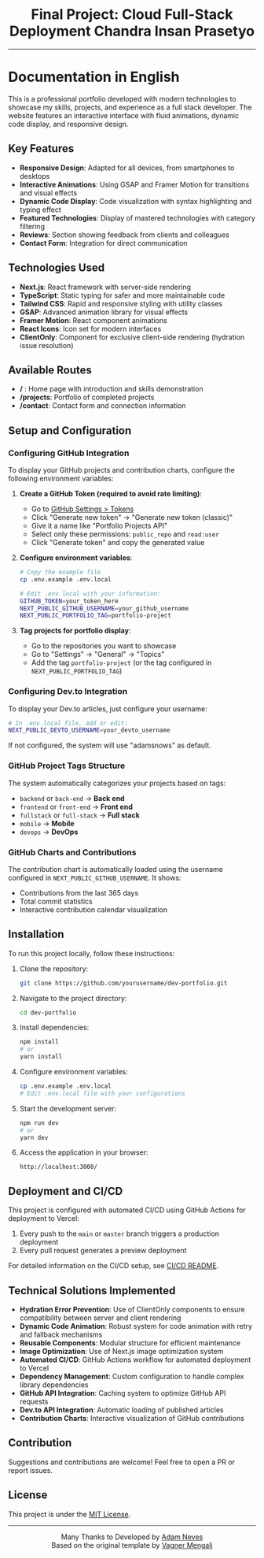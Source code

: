 <h1 align="center">
   Final Project: Cloud Full-Stack Deployment
   Chandra Insan Prasetyo
</h1>

---

# Documentation in English

This is a professional portfolio developed with modern technologies to showcase my skills, projects, and experience as a full stack developer. The website features an interactive interface with fluid animations, dynamic code display, and responsive design.

## Key Features

- **Responsive Design**: Adapted for all devices, from smartphones to desktops
- **Interactive Animations**: Using GSAP and Framer Motion for transitions and visual effects
- **Dynamic Code Display**: Code visualization with syntax highlighting and typing effect
- **Featured Technologies**: Display of mastered technologies with category filtering
- **Reviews**: Section showing feedback from clients and colleagues
- **Contact Form**: Integration for direct communication

## Technologies Used

- **Next.js**: React framework with server-side rendering
- **TypeScript**: Static typing for safer and more maintainable code
- **Tailwind CSS**: Rapid and responsive styling with utility classes
- **GSAP**: Advanced animation library for visual effects
- **Framer Motion**: React component animations
- **React Icons**: Icon set for modern interfaces
- **ClientOnly**: Component for exclusive client-side rendering (hydration issue resolution)

## Available Routes

- **/** : Home page with introduction and skills demonstration
- **/projects**: Portfolio of completed projects
- **/contact**: Contact form and connection information

## Setup and Configuration

### Configuring GitHub Integration

To display your GitHub projects and contribution charts, configure the following environment variables:

1. **Create a GitHub Token (required to avoid rate limiting)**:
   - Go to [GitHub Settings > Tokens](https://github.com/settings/tokens)
   - Click "Generate new token" → "Generate new token (classic)"
   - Give it a name like "Portfolio Projects API"
   - Select only these permissions: `public_repo` and `read:user`
   - Click "Generate token" and copy the generated value

2. **Configure environment variables**:
   ```bash
   # Copy the example file
   cp .env.example .env.local

   # Edit .env.local with your information:
   GITHUB_TOKEN=your_token_here
   NEXT_PUBLIC_GITHUB_USERNAME=your_github_username
   NEXT_PUBLIC_PORTFOLIO_TAG=portfolio-project
   ```

3. **Tag projects for portfolio display**:
   - Go to the repositories you want to showcase
   - Go to "Settings" → "General" → "Topics"
   - Add the tag `portfolio-project` (or the tag configured in `NEXT_PUBLIC_PORTFOLIO_TAG`)

### Configuring Dev.to Integration

To display your Dev.to articles, just configure your username:

```bash
# In .env.local file, add or edit:
NEXT_PUBLIC_DEVTO_USERNAME=your_devto_username
```

If not configured, the system will use "adamsnows" as default.

### GitHub Project Tags Structure

The system automatically categorizes your projects based on tags:
- `backend` or `back-end` → **Back end**
- `frontend` or `front-end` → **Front end**
- `fullstack` or `full-stack` → **Full stack**
- `mobile` → **Mobile**
- `devops` → **DevOps**

### GitHub Charts and Contributions

The contribution chart is automatically loaded using the username configured in `NEXT_PUBLIC_GITHUB_USERNAME`. It shows:
- Contributions from the last 365 days
- Total commit statistics
- Interactive contribution calendar visualization

## Installation

To run this project locally, follow these instructions:

1. Clone the repository:

   ```bash
   git clone https://github.com/yourusername/dev-portfolio.git
   ```

2. Navigate to the project directory:

   ```bash
   cd dev-portfolio
   ```

3. Install dependencies:

   ```bash
   npm install
   # or
   yarn install
   ```

4. Configure environment variables:

   ```bash
   cp .env.example .env.local
   # Edit .env.local file with your configurations
   ```

5. Start the development server:

   ```bash
   npm run dev
   # or
   yarn dev
   ```

6. Access the application in your browser:

   ```
   http://localhost:3000/
   ```

## Deployment and CI/CD

This project is configured with automated CI/CD using GitHub Actions for deployment to Vercel:

1. Every push to the `main` or `master` branch triggers a production deployment
2. Every pull request generates a preview deployment

For detailed information on the CI/CD setup, see [CI/CD README](./.github/CI_CD_README.md).

## Technical Solutions Implemented

- **Hydration Error Prevention**: Use of ClientOnly components to ensure compatibility between server and client rendering
- **Dynamic Code Animation**: Robust system for code animation with retry and fallback mechanisms
- **Reusable Components**: Modular structure for efficient maintenance
- **Image Optimization**: Use of Next.js image optimization system
- **Automated CI/CD**: GitHub Actions workflow for automated deployment to Vercel
- **Dependency Management**: Custom configuration to handle complex library dependencies
- **GitHub API Integration**: Caching system to optimize GitHub API requests
- **Dev.to API Integration**: Automatic loading of published articles
- **Contribution Charts**: Interactive visualization of GitHub contributions

## Contribution

Suggestions and contributions are welcome! Feel free to open a PR or report issues.

## License

This project is under the [MIT License](https://opensource.org/licenses/MIT).

---

<div align="center">
   <span>Many Thanks to</a>
   <span>Developed by </span><a href="https://github.com/adamsnows">Adam Neves</a><br/>
   <span>Based on the original template by </span><a href="https://github.com/vagnermengali/developer-blue-portfolio">Vagner Mengali</a>
</div>
